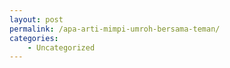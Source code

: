 ```yaml
---
layout: post
permalink: /apa-arti-mimpi-umroh-bersama-teman/
categories:
    - Uncategorized
---
```


